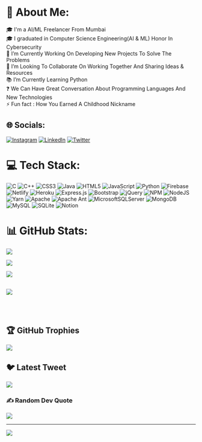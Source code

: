 # 💫 About Me:
🎓 I'm a AI/ML Freelancer From Mumbai<br>🎓 I graduated in Computer Science Engineering(AI & ML) Honor In Cybersecurity<br>🔭 I’m Currently Working On Developing New Projects To Solve The Problems<br>👯 I’m Looking To Collaborate On Working Together And Sharing Ideas & Resources<br>📚 I’m Currently Learning Python<br>❓ We Can Have Great Conversation About Programming Languages And New Technologies<br>⚡ Fun fact : How You Earned A Childhood Nickname


## 🌐 Socials:
[![Instagram](https://img.shields.io/badge/Instagram-%23E4405F.svg?logo=Instagram&logoColor=white)](https://instagram.com/sss1062003) [![LinkedIn](https://img.shields.io/badge/LinkedIn-%230077B5.svg?logo=linkedin&logoColor=white)](https://linkedin.com/in/sss1062003) [![Twitter](https://img.shields.io/badge/Twitter-%231DA1F2.svg?logo=Twitter&logoColor=white)](https://twitter.com/@SHUBHAM00569182) 

# 💻 Tech Stack:
![C](https://img.shields.io/badge/c-%2300599C.svg?style=flat&logo=c&logoColor=white) ![C++](https://img.shields.io/badge/c++-%2300599C.svg?style=flat&logo=c%2B%2B&logoColor=white) ![CSS3](https://img.shields.io/badge/css3-%231572B6.svg?style=flat&logo=css3&logoColor=white) ![Java](https://img.shields.io/badge/java-%23ED8B00.svg?style=flat&logo=java&logoColor=white) ![HTML5](https://img.shields.io/badge/html5-%23E34F26.svg?style=flat&logo=html5&logoColor=white) ![JavaScript](https://img.shields.io/badge/javascript-%23323330.svg?style=flat&logo=javascript&logoColor=%23F7DF1E) ![Python](https://img.shields.io/badge/python-3670A0?style=flat&logo=python&logoColor=ffdd54) ![Firebase](https://img.shields.io/badge/firebase-%23039BE5.svg?style=flat&logo=firebase) ![Netlify](https://img.shields.io/badge/netlify-%23000000.svg?style=flat&logo=netlify&logoColor=#00C7B7) ![Heroku](https://img.shields.io/badge/heroku-%23430098.svg?style=flat&logo=heroku&logoColor=white) ![Express.js](https://img.shields.io/badge/express.js-%23404d59.svg?style=flat&logo=express&logoColor=%2361DAFB) ![Bootstrap](https://img.shields.io/badge/bootstrap-%23563D7C.svg?style=flat&logo=bootstrap&logoColor=white) ![jQuery](https://img.shields.io/badge/jquery-%230769AD.svg?style=flat&logo=jquery&logoColor=white) ![NPM](https://img.shields.io/badge/NPM-%23000000.svg?style=flat&logo=npm&logoColor=white) ![NodeJS](https://img.shields.io/badge/node.js-6DA55F?style=flat&logo=node.js&logoColor=white) ![Yarn](https://img.shields.io/badge/yarn-%232C8EBB.svg?style=flat&logo=yarn&logoColor=white) ![Apache](https://img.shields.io/badge/apache-%23D42029.svg?style=flat&logo=apache&logoColor=white) ![Apache Ant](https://img.shields.io/badge/Apache%20Ant-A81C7D?style=flat&logo=Apache%20Ant&logoColor=white) ![MicrosoftSQLServer](https://img.shields.io/badge/Microsoft%20SQL%20Sever-CC2927?style=flat&logo=microsoft%20sql%20server&logoColor=white) ![MongoDB](https://img.shields.io/badge/MongoDB-%234ea94b.svg?style=flat&logo=mongodb&logoColor=white) ![MySQL](https://img.shields.io/badge/mysql-%2300f.svg?style=flat&logo=mysql&logoColor=white) ![SQLite](https://img.shields.io/badge/sqlite-%2307405e.svg?style=flat&logo=sqlite&logoColor=white) ![Notion](https://img.shields.io/badge/Notion-%23000000.svg?style=flat&logo=notion&logoColor=white)
# 📊 GitHub Stats:
![](https://github-readme-stats.vercel.app/api?username=ss1062003&theme=gruvbox&hide_border=false&include_all_commits=true&count_private=true)<br>

![](https://github-readme-streak-stats.herokuapp.com/?user=ss1062003&theme=gruvbox&hide_border=false)<br>

![](https://github-readme-stats.vercel.app/api/top-langs/?username=ss1062003&theme=gruvbox&hide_border=false&include_all_commits=true&count_private=true&layout=compact)<br>
<br>


<div align="left"><img src="http://github-profile-summary-cards.vercel.app/api/cards/profile-details?username=ss1062003&theme=gruvbox"/></div>
<br />
<br/>
<br/>

<!-- [![Top Langs](https://github-readme-stats.vercel.app/api/top-langs/?username=ss1062003&layout=compact)](https://github.com/ss1062003/github-readme-stats) -->

## 🏆 GitHub Trophies


![](https://github-profile-trophy.vercel.app/?username=ss1062003&theme=monokai&no-frame=false&no-bg=true&margin-w=4)


## 🐦 Latest Tweet
[![](https://gtce.itsvg.in/api?username=@SHUBHAM00569182)](https://github.com/VishwaGauravIn/github-twitter-card-embed)

### ✍️ Random Dev Quote
![](https://quotes-github-readme.vercel.app/api?type=horizontal&theme=radical)

---
[![](https://visitcount.itsvg.in/api?id=ss1062003&icon=0&color=10)](https://visitcount.itsvg.in)

